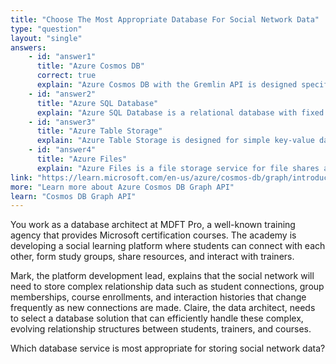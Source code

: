 ```yaml
---
title: "Choose The Most Appropriate Database For Social Network Data"
type: "question"
layout: "single"
answers:
    - id: "answer1"
      title: "Azure Cosmos DB"
      correct: true
      explain: "Azure Cosmos DB with the Gremlin API is designed specifically for graph databases, making it ideal for storing and querying complex relationship structures like social networks with frequently changing connections."
    - id: "answer2"
      title: "Azure SQL Database"
      explain: "Azure SQL Database is a relational database with fixed schemas, making it less suitable for the complex, frequently changing relationship structures typical in social networks."
    - id: "answer3"
      title: "Azure Table Storage"
      explain: "Azure Table Storage is designed for simple key-value data and cannot efficiently handle the complex relationships and graph structures required by social networks."
    - id: "answer4"
      title: "Azure Files"
      explain: "Azure Files is a file storage service for file shares and is not designed for managing complex database relationships or social network interactions."
link: "https://learn.microsoft.com/en-us/azure/cosmos-db/graph/introduction"
more: "Learn more about Azure Cosmos DB Graph API"
learn: "Cosmos DB Graph API"
---
```


You work as a database architect at MDFT Pro, a well-known training agency that provides Microsoft certification courses. The academy is developing a social learning platform where students can connect with each other, form study groups, share resources, and interact with trainers.

Mark, the platform development lead, explains that the social network will need to store complex relationship data such as student connections, group memberships, course enrollments, and interaction histories that change frequently as new connections are made. Claire, the data architect, needs to select a database solution that can efficiently handle these complex, evolving relationship structures between students, trainers, and courses.

Which database service is most appropriate for storing social network data?